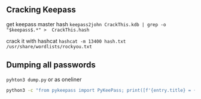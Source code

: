 ## Cracking Keepass
get keepass master hash
`keepass2john CrackThis.kdb | grep -o "$keepass$.*" >  CrackThis.hash`

crack it with hashcat
`hashcat -m 13400 hash.txt /usr/share/wordlists/rockyou.txt`


## Dumping all passwords
`pyhton3 dump.py`
or as oneliner
```bash
python3 -c "from pykeepass import PyKeePass; print([f'{entry.title} = {entry.username}:{entry.password}' for entry in PyKeePass('Database.kdbx', password='mercedes1').entries])"
```
